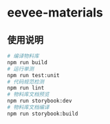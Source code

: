 # eevee-materials

## 使用说明

```bash
# 编译物料库
npm run build
# 运行单测
npm run test:unit
# 代码规范检测
npm run lint
# 物料库文档预览
npm run storybook:dev
# 物料库文档编译
npm run storybook:build
```
